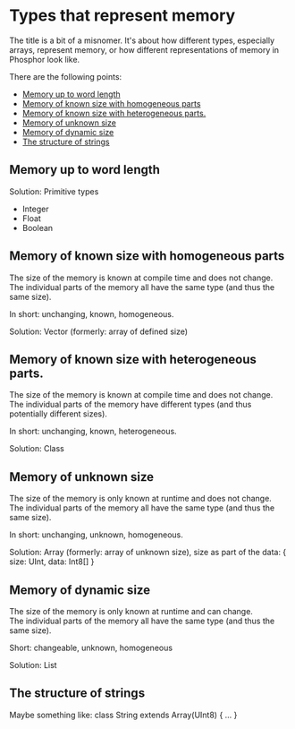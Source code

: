 # Types that represent memory <!-- omit in toc -->

The title is a bit of a misnomer. It's about how different types, especially arrays, represent memory, or how different representations of memory in Phosphor look like.

There are the following points:
- [Memory up to word length](#memory-up-to-word-length)
- [Memory of known size with homogeneous parts](#memory-of-known-size-with-homogeneous-parts)
- [Memory of known size with heterogeneous parts.](#memory-of-known-size-with-heterogeneous-parts)
- [Memory of unknown size](#memory-of-unknown-size)
- [Memory of dynamic size](#memory-of-dynamic-size)
- [The structure of strings](#the-structure-of-strings)

## Memory up to word length

Solution: Primitive types

- Integer
- Float
- Boolean

## Memory of known size with homogeneous parts

The size of the memory is known at compile time and does not change. \
The individual parts of the memory all have the same type (and thus the same size).

In short: unchanging, known, homogeneous.

Solution: Vector (formerly: array of defined size)

## Memory of known size with heterogeneous parts.

The size of the memory is known at compile time and does not change. \
The individual parts of the memory have different types (and thus potentially different sizes).

In short: unchanging, known, heterogeneous.

Solution: Class

## Memory of unknown size

The size of the memory is only known at runtime and does not change. \
The individual parts of the memory all have the same type (and thus the same size).

In short: unchanging, unknown, homogeneous.

Solution: Array (formerly: array of unknown size), size as part of the data: { size: UInt, data: Int8[] }

## Memory of dynamic size

The size of the memory is only known at runtime and can change. \
The individual parts of the memory all have the same type (and thus the same size).

Short: changeable, unknown, homogeneous

Solution: List

## The structure of strings

Maybe something like:
class String extends Array(UInt8) { ... }
